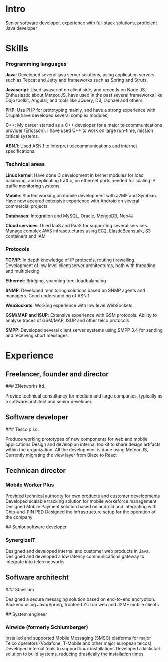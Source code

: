 # Intro

Senior software developer, experience with full stack solutions, proficient Java developer

# Skills

### Programming languages

**Java**: Developed several java server solutions, using application servers such as Teocat and Jetty and frameworks such as Spring and Struts.

**Javascript**: Used javascript on client side, and recently on Node.JS. Enthusiastic about Meteor.JS, have used in the past several frameworks like Dojo toolkit, Angular, and  tools like JQuery, D3, raphael and others.

**PHP**: Use PHP for prototyping mainly, and have a strong experience with Drupal(have developed several complex modules)

**C++**: My career started as a C++ developer for a major telecommunications provider (Ericsson). I have used C++ to work on large run-time, mission critical systems.

**ASN.1**: Used ASN.1 to interpret telecommunications and internet specifications.

### Technical areas

**Linux kernel**: Have done C development in kernel modules for load balancing, and replicating traffic, on ethernet ports needed for scaling IP traffic monitoring systems.


**Mobile**: Started working on mobile development with J2ME and Symbian. Have now accured extensive experience with Android on several commercial projects.

**Databases**: Integration and MySQL, Oracle, MongoDB, Neo4J

**Cloud services**: Used IaaS and PaaS for supporting several services. Manage complex AWS infrasctuctures using EC2, ElasticBeanstalk, S3 containers and IAM


### Protocols
**TCP/IP**: In depth knowledge of IP protocols, routing firewalling. Development of low level client/server architectures, both with threading and multiplexing

**Ethernet**: Bridging, spanning tree, loadbalancing

**SNMP**: Developed monitoring solutions based on SNMP agents and managers. Good understanding of ASN.1

**WebSockets**: Working experience with low level WebSockets

**GSM/MAP and ISUP**: Extensive experience with GSM protocols. Ability to analyse traces of GSM/MAP, ISUP and other telco protocols

**SMPP**: Developed several client server systems using SMPP 3.4 for sending and receiving short messages.

# Experience

## Freelancer, founder and director

### ZNetworks ltd.

Provide technical consultancy for medium and large companies, typically as a software architect and senior developer.

## Software developer

### Tesco p.l.c.

Produce working prototypes of new components for web and mobile applications
Design and develop an internal toolkit to share design artifacts within the organization.
All the development is done using Meteor.JS, Currently migrating the view layer from Blaze to React

## Technican director

### Mobile Worker Plus

Provided technical authority for own products and customer developments
Developed scalable tracking solution for mobile workeforce management
Designed Mobile Payment solution based on android and integrating with Chip-and-PIN PED
Designed the infrastructure setup for the operation of the company

## Senior software developer

### SynergizeIT

Designed and developed internal and customer web products in Java.
Designed and developed a low latency communications gateway to integrate into telco networks

## Software architecht

### Staellium  

Designed a secure messaging solution based on end-to-end encryption. Backend using Java/Spring, frontend YUI on web and J2ME mobile clients


## System engineer

### Airwide (formerly Schlumberger)

Installed and supported Mobile Messaging (SMSC) platforms for major Telco operators (Vodafone, T-Mobile and other major european telcos)
Developed internal tools to support linux installations
Developed a kickstart solution to build systems, reducing drastically the installation times.



